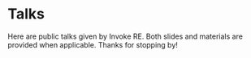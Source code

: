 # Talks
Here are public talks given by Invoke RE. Both slides and materials are provided when applicable. Thanks for stopping by!
